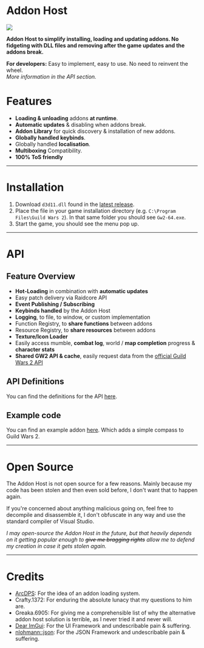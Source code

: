 # Addon Host
[![](https://img.shields.io/discord/410828272679518241.svg?logo=discord&logoColor=ffffff&style=for-the-badge&color=blue)](https://discord.gg/Mvk7W7gjE4)

**Addon Host to simplify installing, loading and updating addons. No fidgeting with DLL files and removing after the game updates and the addons break.**

**For developers:** Easy to implement, easy to use. No need to reinvent the wheel.\
*More information in the API section.*

# Features
- **Loading & unloading** addons **at runtime**.
- **Automatic updates** & disabling when addons break.
- **Addon Library** for quick discovery & installation of new addons.
- **Globally handled keybinds**.
- Globally handled **localisation**.
- **Multiboxing** Compatibility.
- **100% ToS friendly**

---

# Installation
1. Download `d3d11.dll` found in the [latest release](https://raidcore.gg/addons?id=0).
2. Place the file in your game installation directory (e.g. `C:\Program Files\Guild Wars 2`).
In that same folder you should see `Gw2-64.exe`.
3. Start the game, you should see the menu pop up.

---

# API

## Feature Overview
- **Hot-Loading** in combination with **automatic updates**
- Easy patch delivery via Raidcore API
- **Event Publishing / Subscribing**
- **Keybinds handled** by the Addon Host
- **Logging**, to file, to window, or custom implementation
- Function Registry, to **share functions** between addons
- Resource Registry, to **share resources** between addons
- **Texture/Icon Loader**
- Easily access mumble, **combat log**, world / **map completion** progress & **character stats**
- **Shared GW2 API & cache**, easily request data from the [official Guild Wars 2 API](https://api.guildwars2.com/v2)

## API Definitions
You can find the definitions for the API [here](./API/Definitions.).

## Example code
You can find an example addon [here](./Compass).
Which adds a simple compass to Guild Wars 2.

---

# Open Source
The Addon Host is not open source for a few reasons. Mainly because my code has been stolen and then even sold before, I don't want that to happen again.

If you're concerned about anything malicious going on, feel free to decompile and disassemble it, I don't obfuscate in any way and use the standard compiler of Visual Studio.

*I may open-source the Addon Host in the future, but that heavily depends on it getting popular enough to ~~give me bragging rights~~ allow me to defend my creation in case it gets stolen again.*

---

# Credits
<!--- [GGDM](https://nkga.github.io/post/ggdm---combat-analysis-mod-for-guild-wars-2/): For the idea of a proxy dll, hot-loading & invaluable help with hooking related stuff. -->
- [ArcDPS](https://www.deltaconnected.com/arcdps/):  For the idea of an addon loading system.
- Crafty.1372: For enduring the absolute lunacy that my questions to him are.
- Greaka.6905: For giving me a comprehensible list of why the alternative addon host solution is terrible, as I never tried it and never will.
- [Dear ImGui](): For the UI Framework and undescribable pain & suffering.
- [nlohmann::json](): For the JSON Framework and undescribable pain & suffering.